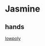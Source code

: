 # Jasmine

## hands
[lowpoly](https://eminet666.github.io/ensaama/2021/dnmade3/jasmine/hands/0_change_hands.html)